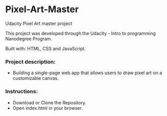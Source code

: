 # Pixel-Art-Master
Udacity Pixel Art master project

This project was developed through the Udacity - Intro to programming Nanodegree Program.

Built with: HTML, CSS and JavaScript.

### Project description:
- Building a single-page web app that allows users to draw pixel art on a customizable canvas.

### Instructions:
- Download or Clone the Repository.
- Open index.html in your browser.


